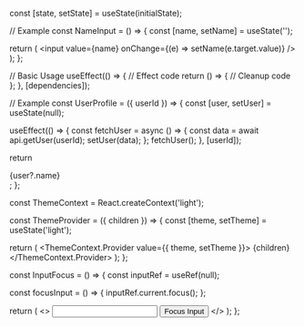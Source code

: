 const [state, setState] = useState(initialState);

// Example
const NameInput = () => {
  const [name, setName] = useState('');
  
  return (
    <input 
      value={name}
      onChange={(e) => setName(e.target.value)}
    />
  );
};

// Basic Usage
useEffect(() => {
  // Effect code
  return () => {
    // Cleanup code
  };
}, [dependencies]);

// Example
const UserProfile = ({ userId }) => {
  const [user, setUser] = useState(null);

  useEffect(() => {
    const fetchUser = async () => {
      const data = await api.getUser(userId);
      setUser(data);
    };
    fetchUser();
  }, [userId]);

  return <div>{user?.name}</div>;
};

const ThemeContext = React.createContext('light');

const ThemeProvider = ({ children }) => {
  const [theme, setTheme] = useState('light');
  
  return (
    <ThemeContext.Provider value={{ theme, setTheme }}>
      {children}
    </ThemeContext.Provider>
  );
};

const InputFocus = () => {
  const inputRef = useRef(null);

  const focusInput = () => {
    inputRef.current.focus();
  };

  return (
    <>
      <input ref={inputRef} />
      <button onClick={focusInput}>Focus Input</button>
    </>
  );
};
